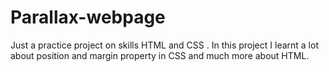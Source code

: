 # Parallax-webpage
Just a practice project on skills HTML and CSS . In this project I learnt a lot about position and margin property in CSS and much more about HTML.
